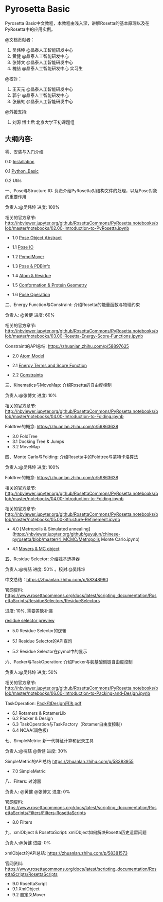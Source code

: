 # Pyrosetta Basic

Pyrosetta Basic中文教程，本教程由浅入深，讲解Rosetta的基本原理以及在PyRosetta中的应用实例。

@文档贡献者：

1. 吴炜坤 @晶泰人工智能研发中心
2. 黄健 @晶泰人工智能研发中心
3. 张博文 @晶泰人工智能研发中心
4. 槐喆 @晶泰人工智能研发中心 实习生

@校对：

1. 王天元 @晶泰人工智能研发中心
2. 郭宁 @晶泰人工智能研发中心
3. 张晨虹 @晶泰人工智能研发中心



@外援支持:

1. 刘源 博士后 北京大学王初课题组



## 大纲内容:

零、安装与入门介绍

0.0 [Installation](https://github.com/guyujun/chinese-pyrosetta/blob/master/0_0_Installation.ipynb)

0.1 [Python_Basic](https://github.com/guyujun/chinese-pyrosetta/blob/master/0_1_Python_Basic.ipynb)

0.2 Utils



一、Pose与Structure IO: 负责介绍PyRosetta对结构文件的处理，以及Pose对象的重要作用

负责人:@吴炜坤  进度: 100% 

相关的官方章节: http://nbviewer.jupyter.org/github/RosettaCommons/PyRosetta.notebooks/blob/master/notebooks/02.00-Introduction-to-PyRosetta.ipynb

- 1.0 [Pose Object Abstract](https://nbviewer.jupyter.org/github/guyujun/chinese-pyrosetta/blob/master/1_PoseIO/1_0_Pose_Abstract.ipynb)

- 1.1 [Pose IO](https://nbviewer.jupyter.org/github/guyujun/chinese-pyrosetta/blob/master/1_PoseIO/1_1_Pose_IO.ipynb)

- 1.2 [PymolMover](https://nbviewer.jupyter.org/github/guyujun/chinese-pyrosetta/blob/master/1_PoseIO/1_2_PyMover_PyRosetta.ipynb)

- 1.3 [Pose & PDBinfo](https://nbviewer.jupyter.org/github/guyujun/chinese-pyrosetta/blob/master/1_PoseIO/1_3_Pose_PDBinfo.ipynb)

- 1.4 [Atom & Residue](https://nbviewer.jupyter.org/github/guyujun/chinese-pyrosetta/blob/master/1_PoseIO/1_4_Atom_Residue.ipynb)

- 1.5 [Conformation & Protein Geometry](https://nbviewer.jupyter.org/github/guyujun/chinese-pyrosetta/blob/master/1_PoseIO/1_5_Conformation_Geometry.ipynb)

- 1.6 [Pose Operation](https://nbviewer.jupyter.org/github/guyujun/chinese-pyrosetta/blob/master/1_PoseIO/1_6_Pose_Operating.ipynb)



二、Energy Function与Constraint: 介绍Rosetta的能量函数与物理约束

负责人: @黄健 进度: 60% 

相关的官方章节: http://nbviewer.jupyter.org/github/RosettaCommons/PyRosetta.notebooks/blob/master/notebooks/03.00-Rosetta-Energy-Score-Functions.ipynb

Constraint的API总结: https://zhuanlan.zhihu.com/p/58897635

- 2.0 [Atom Model](https://nbviewer.jupyter.org/github/guyujun/chinese-pyrosetta/blob/master/2_Energy/2_1_Atom_Model.ipynb)

- 2.1 [Energy Terms and Score Function](https://nbviewer.jupyter.org/github/guyujun/chinese-pyrosetta/blob/master/2_Energy/2_2_Energy_Function.ipynb)

- 2.2 [Constraints](https://nbviewer.jupyter.org/github/guyujun/chinese-pyrosetta/blob/master/2_Energy/2_3_Constraint.ipynb)



三、Kinematics与MoveMap: 介绍Rosetta的自由度控制

负责人:@张博文 进度: 10% 

相关的官方章节: http://nbviewer.jupyter.org/github/RosettaCommons/PyRosetta.notebooks/blob/master/notebooks/04.00-Introduction-to-Folding.ipynb

Foldtree的概念: https://zhuanlan.zhihu.com/p/59863638

- 3.0 FoldTree
- 3.1 Docking Tree & Jumps
- 3.2 MoveMap



四、Monte Carlo与Folding: 介绍Rosetta中的Foldtree与蒙特卡洛算法

负责人:@吴炜坤  进度: 100% 

Foldtree的概念: https://zhuanlan.zhihu.com/p/59863638

相关的官方章节: http://nbviewer.jupyter.org/github/RosettaCommons/PyRosetta.notebooks/blob/master/notebooks/04.00-Introduction-to-Folding.ipynb

相关的官方章节: http://nbviewer.jupyter.org/github/RosettaCommons/PyRosetta.notebooks/blob/master/notebooks/05.00-Structure-Refinement.ipynb

- 4.0 [Metropolis & Simulated annealing](https://nbviewer.jupyter.org/github/guyujun/chinese-pyrosetta/blob/master/4_MCMC/Metropolis Monte Carlo.ipynb)

- 4.1 [Movers & MC object ](https://nbviewer.jupyter.org/github/guyujun/chinese-pyrosetta/blob/master/4_MCMC/Movers_MC_object.ipynb)



五、Residue Selector: 介绍残基选择器

负责人:@槐喆  进度: 50% 。校对:@吴炜坤 

中文总结：https://zhuanlan.zhihu.com/p/58348980

官网资料: https://www.rosettacommons.org/docs/latest/scripting_documentation/RosettaScripts/ResidueSelectors/ResidueSelectors

进度: 10%, 需要差缺补漏

[residue selector preview](https://nbviewer.jupyter.org/github/guyujun/chinese-pyrosetta/blob/master/ResidueSelectors.ipynb) 

- 5.0 Residue Selector的逻辑

- 5.1 Residue Selector的API查询

- 5.2 Residue Selector在pymol中的显示



六、Packer与TaskOperation: 介绍Packer与氨基酸侧链自由度控制

负责人:@吴炜坤 进度: 50% 

相关的官方章节: http://nbviewer.jupyter.org/github/RosettaCommons/PyRosetta.notebooks/blob/master/notebooks/06.00-Introduction-to-Packing-and-Design.ipynb

TaskOperation: [Pack和Design用法.pdf](https://xtalpi.feishu.cn/file/boxcnb4h8Gl8QNLmRgJikidqN9c) 

- 6.1 Rotamers & RotamerLib
- 6.2 Packer & Design
- 6.3 TaskOperation与TaskFactory（Rotamer自由度控制）
- 6.4 NCAA(调色板)



七、SimpleMetric: 新一代特征计算和记录工具

负责人:@槐喆 @黄健 进度: 30% 

SimpleMetric的API总结 https://zhuanlan.zhihu.com/p/58383955

- 7.0 SimpleMetric



八、Filters: 过滤器

负责人: @黄健 @张博文 进度: 0% 

官网资料: https://www.rosettacommons.org/docs/latest/scripting_documentation/RosettaScripts/Filters/Filters-RosettaScripts

- 8.0 Filters



九、xmlObject & RosettaScript: xmlObject如何解决Rosetta历史遗留问题

负责人:@黄健 进度: 0% 

xmlObject的API总结: https://zhuanlan.zhihu.com/p/58381573

官网资料: https://www.rosettacommons.org/docs/latest/scripting_documentation/RosettaScripts/RosettaScripts

- 9.0 RosettaScript
- 9.1 XmlObject
- 9.2 自定义Mover
